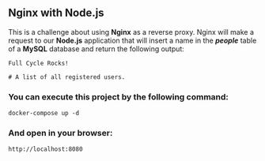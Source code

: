 ## Nginx with Node.js

This is a challenge about using **Nginx** as a reverse proxy. Nginx will make a request to our **Node.js** application that will insert a name in the *__people__* table of a **MySQL** database and return the following output:

```
Full Cycle Rocks!

# A list of all registered users.
```


### You can execute this project by the following command:

```
docker-compose up -d
```

### And open in your browser:
```
http://localhost:8080
```
